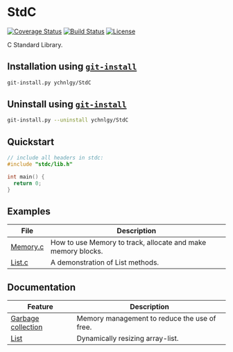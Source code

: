 # StdC
[![Coverage Status](https://coveralls.io/repos/github/ychnlgy/StandardC/badge.svg?branch=master&service=github)](https://coveralls.io/github/ychnlgy/StandardC?branch=master)
[![Build Status](https://travis-ci.org/ychnlgy/StandardC.png)](https://travis-ci.org/ychnlgy/StandardC)
[![License](https://img.shields.io/badge/License-MIT-blue.svg)](https://opensource.org/licenses/MIT)

C Standard Library.

## Installation using [```git-install```](https://github.com/ychnlgy/GitInstaller)
```bash
git-install.py ychnlgy/StdC
```

## Uninstall using [```git-install```](https://github.com/ychnlgy/GitInstaller)
```bash
git-install.py --uninstall ychnlgy/StdC
```

## Quickstart
```cpp
// include all headers in stdc:
#include "stdc/lib.h"

int main() {
  return 0;
}
```

## Examples
| File                          | Description                                                  |
|-------------------------------|--------------------------------------------------------------|
| [Memory.c](examples/Memory.c) | How to use Memory to track, allocate and make memory blocks. |
| [List.c](examples/List.c)     | A demonstration of List methods.                             |

## Documentation
| Feature                          | Description                                                  |
|----------------------------------|--------------------------------------------------------------|
| [Garbage collection](doc/gc.md)  | Memory management to reduce the use of free.                 |
| [List](doc/List.md)              | Dynamically resizing array-list.                             |
